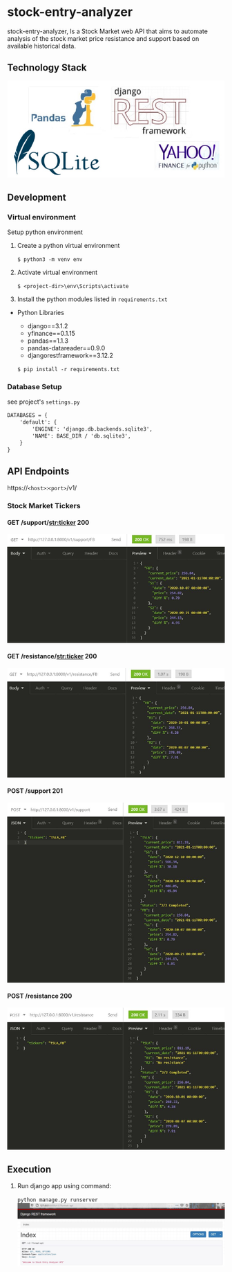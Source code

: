 # stock-entry-analyzer
<p>stock-entry-analyzer, Is a Stock Market web API that aims to automate analysis of the stock market price resistance and support based on available historical data. </p>

## Technology Stack
![Alt text](docs/stack.jpg)

## Development
### Virtual environment
<p> Setup python environment </p>

1. Create a python virtual environment

    `$ python3 -m venv env`
2. Activate virtual environment 

    `$ <project-dir>\env\Scripts\activate`
    
3. Install the python modules listed in `requirements.txt`
  * Python Libraries
    * django==3.1.2
    * yfinance==0.1.15
    * pandas==1.1.3
    * pandas-datareader==0.9.0
    * djangorestframework==3.12.2

    `$ pip install -r requirements.txt`

### Database Setup
see project's `settings.py`
```
DATABASES = {
    'default': {
        'ENGINE': 'django.db.backends.sqlite3',
        'NAME': BASE_DIR / 'db.sqlite3',
    }
}
```


## API Endpoints
https://`<host>`:`<port>`/v1/<API Endpoints>

### Stock Market Tickers
#### GET /support/<str:ticker> 200
![Alt text](docs/get_support.jpg)

#### GET /resistance/<str:ticker> 200
![Alt text](docs/get_resistance.jpg)

#### POST /support 201
![Alt text](docs/post_support.jpg)

#### POST /resistance 200
![Alt text](docs/post_resistance.jpg)

## Execution
1. Run django app using command:

    `python manage.py runserver`
![Alt text](docs/home.jpg)

